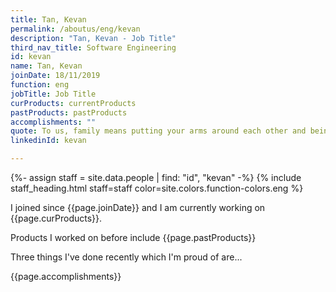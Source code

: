 ```yaml
---
title: Tan, Kevan
permalink: /aboutus/eng/kevan
description: "Tan, Kevan - Job Title"
third_nav_title: Software Engineering
id: kevan
name: Tan, Kevan
joinDate: 18/11/2019
function: eng
jobTitle: Job Title
curProducts: currentProducts
pastProducts: pastProducts
accomplishments: ""
quote: To us, family means putting your arms around each other and being there.
linkedinId: kevan

---
```


{%- assign staff = site.data.people | find: "id", "kevan" -%}
{% include staff_heading.html staff=staff color=site.colors.function-colors.eng %}

<p>I joined since {{page.joinDate}} and I am currently working on {{page.curProducts}}.</p>

<p>Products I worked on before include {{page.pastProducts}}</p>

<p>Three things I've done recently which I'm proud of are...</p>
{{page.accomplishments}}
